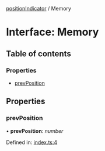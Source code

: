 [positionIndicator](../README.md) / Memory

# Interface: Memory

## Table of contents

### Properties

- [prevPosition](memory.md#prevposition)

## Properties

### prevPosition

• **prevPosition**: *number*

Defined in: [index.ts:4](https://github.com/kunukn/position-indicator/blob/08bca1d/src/index.ts#L4)
